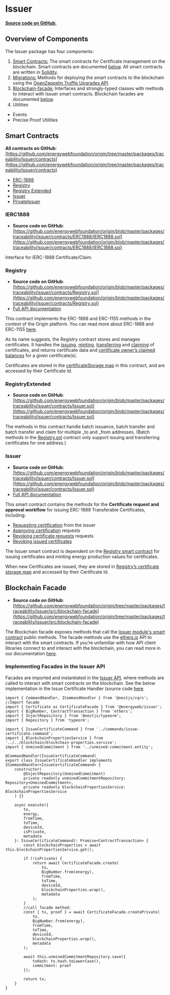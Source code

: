 # Issuer  
[**Source code on GitHub**:](https://github.com/energywebfoundation/origin/tree/master/packages/traceability/issuer) 

## Overview of Components
The Issuer package has four components:      

1. [Smart Contracts:](https://github.com/energywebfoundation/origin/tree/master/packages/traceability/issuer/contracts) The smart contracts for Certificate management on the blockchain. Smart contracts are documented [below](#smart-contracts). All smart contracts are written in [Solidity](https://docs.soliditylang.org/en/v0.8.10/).    
2. [Migrations:](https://github.com/energywebfoundation/origin/tree/master/packages/traceability/issuer/migrations) Methods for deploying the smart contracts to the blockchain using the [OpenZeppelin Truffle Upgrades API](https://docs.openzeppelin.com/upgrades-plugins/1.x/api-truffle-upgrades).        
3. [Blockchain-facade:](https://github.com/energywebfoundation/origin/tree/master/packages/traceability/issuer/src/blockchain-facade) Interfaces and strongly-typed classes with methods to interact with Issuer smart contracts. Blockchain facades are documented [below](#blockchain-facade).     
4. Utilities       
- Events
- Precise Proof Utilities  

## Smart Contracts
**All contracts on GitHub**: [https://github.com/energywebfoundation/origin/tree/master/packages/traceability/issuer/contracts](https://github.com/energywebfoundation/origin/tree/master/packages/traceability/issuer/contracts)  

-   [ERC-1888](../contracts/ERC1888/ERC1888.md)  
-   [Registry](../contracts/Registry.md)  
-   [Registry Extended](../contracts/RegistryExtended.md)  
-   [Issuer](../contracts/Issuer.md)  
-   [PrivateIssuer](../contracts/PrivateIssuer.md)  

### IERC1888  
- **Source code on GitHub**: [https://github.com/energywebfoundation/origin/blob/master/packages/traceability/issuer/contracts/ERC1888/IERC1888.sol](https://github.com/energywebfoundation/origin/blob/master/packages/traceability/issuer/contracts/ERC1888/IERC1888.sol)  

Interface for IERC-1888 Certificate/Claim.

### Registry
- **Source code on GitHub**: [https://github.com/energywebfoundation/origin/blob/master/packages/traceability/issuer/contracts/Registry.sol](https://github.com/energywebfoundation/origin/blob/master/packages/traceability/issuer/contracts/Registry.sol)   
- [Full API documentation](https://energy-web-foundation-origin.readthedocs-hosted.com/en/latest/traceability/contracts/Registry/)

This contract implements the ERC-1888 and ERC-1155 methods in the context of the Origin platform. You can read more about ERC-1888 and ERC-1155 [here](../../traceability.md#energy-attribute-certificates-on-the-blockchain ).

As its name suggests, the Registry contract stores and manages certificates. It handles the [issuing](https://energy-web-foundation-origin.readthedocs-hosted.com/en/latest/traceability/contracts/Registry/#issueaddress-_to-bytes-_validitydata-uint256-_topic-uint256-_value-bytes-_data-uint256-id-external), [minting](https://energy-web-foundation-origin.readthedocs-hosted.com/en/latest/traceability/contracts/Registry/#mintuint256-_id-address-_to-uint256-_quantity-external), [transferring](https://energy-web-foundation-origin.readthedocs-hosted.com/en/latest/traceability/contracts/Registry/#safetransferandclaimfromaddress-_from-address-_to-uint256-_id-uint256-_value-bytes-_data-bytes-_claimdata-external) and [claiming](https://energy-web-foundation-origin.readthedocs-hosted.com/en/latest/traceability/contracts/Registry/#safebatchtransferandclaimfromaddress-_from-address-_to-uint256-_ids-uint256-_values-bytes-_data-bytes-_claimdata-external) of certificates, and returns certificate data and [certificate owner’s claimed balances](https://energy-web-foundation-origin.readthedocs-hosted.com/en/latest/traceability/contracts/Registry/#claimedbalanceofaddress-_owner-uint256-_id-uint256-external) for a given certificate(s). 

Certificates are stored in the [certificateStorage map](https://github.com/energywebfoundation/origin/blob/2881ba2e04739c99eb8d6f48a53d15afe4844c3e/packages/traceability/issuer/contracts/Registry.sol#L13) in this contract, and are accessed by their Certificate Id.  

### RegistryExtended  
- **Source code on GitHub**: [https://github.com/energywebfoundation/origin/blob/master/packages/traceability/issuer/contracts/Issuer.sol](https://github.com/energywebfoundation/origin/blob/master/packages/traceability/issuer/contracts/Issuer.sol)  

The methods in this contract handle batch issuance, batch transfer and batch transfer and claim for multiple _to and _from addresses. (Batch methods in the [Registry.sol](#registry) contract only support issuing and transferring certificates for one address.) 

### Issuer
- **Source code on GitHub**: [https://github.com/energywebfoundation/origin/blob/master/packages/traceability/issuer/contracts/Issuer.sol](https://github.com/energywebfoundation/origin/blob/master/packages/traceability/issuer/contracts/Issuer.sol) 
- [Full API documentation](https://energy-web-foundation-origin.readthedocs-hosted.com/en/latest/traceability/contracts/Issuer/)  

This smart contract contains the methods for the **Certificate request and approval workflow** for issuing ERC-1888 Transferable Certificates, including:  

- [Requesting certification](https://energy-web-foundation-origin.readthedocs-hosted.com/en/latest/traceability/contracts/Issuer/#requestcertificationforbytes-_data-address-_owner-uint256-public) from the issuer    
- [Approving certification](https://energy-web-foundation-origin.readthedocs-hosted.com/en/latest/traceability/contracts/Issuer/#approvecertificationrequestuint256-_requestid-uint256-_value-uint256-public) requests     
- [Revoking certificate requests](https://energy-web-foundation-origin.readthedocs-hosted.com/en/latest/traceability/contracts/Issuer/#revokerequestuint256-_requestid-external) requests   
- [Revoking issued certificates](https://energy-web-foundation-origin.readthedocs-hosted.com/en/latest/traceability/contracts/Issuer/#revokecertificateuint256-_certificateid-external)  

The Issuer smart contract is dependent on the [Registry smart contract](#registry) for issuing certificates and minting energy production values for certificates.  

When new Certificates are issued, they are stored in [Registry’s certificate storage map](https://github.com/energywebfoundation/origin/blob/645333ed50e6135159d21e6592afd2183ba13636/packages/traceability/issuer/contracts/Registry.sol#L13) and accessed by their Certificate Id. 

## Blockchain Facade
- **Source code on GitHub**: [https://github.com/energywebfoundation/origin/tree/master/packages/traceability/issuer/src/blockchain-facade](https://github.com/energywebfoundation/origin/tree/master/packages/traceability/issuer/src/blockchain-facade)  

The Blockchain facade exposes methods that call the [Issuer module's smart contract](#smart-contracts) public methods. The facade methods use the [ethers.js](https://docs.ethers.io/v5/) API to interact with the smart contracts. If you’re unfamiliar with how API client libraries connect to and interact with the blockchain, you can read more in our documentation [here](https://energy-web-foundation.gitbook.io/energy-web/how-tos-and-tutorials/interacting-with-a-smart-contract). 

### Implementing Facades in the Issuer API

Facades are imported and instantiated in the [Issuer API](./issuer-api.md), where methods are called to interact with smart contracts on the blockchain. See the below implementation in the Issue Certificate Handler (source code [here](https://github.com/energywebfoundation/origin/blob/master/packages/traceability/issuer-api/src/pods/certificate/handlers/issue-certificate.handler.ts).

```
import { CommandHandler, ICommandHandler } from '@nestjs/cqrs';
//Import facade
import { Certificate as CertificateFacade } from '@energyweb/issuer';
import { BigNumber, ContractTransaction } from 'ethers';
import { InjectRepository } from '@nestjs/typeorm';
import { Repository } from 'typeorm';

import { IssueCertificateCommand } from '../commands/issue-certificate.command';
import { BlockchainPropertiesService } from '../../blockchain/blockchain-properties.service';
import { UnminedCommitment } from '../unmined-commitment.entity';

@CommandHandler(IssueCertificateCommand)
export class IssueCertificateHandler implements ICommandHandler<IssueCertificateCommand> {
    constructor(
        @InjectRepository(UnminedCommitment)
        private readonly unminedCommitmentRepository: Repository<UnminedCommitment>,
        private readonly blockchainPropertiesService: BlockchainPropertiesService
    ) {}

    async execute({
        to,
        energy,
        fromTime,
        toTime,
        deviceId,
        isPrivate,
        metadata
    }: IssueCertificateCommand): Promise<ContractTransaction> {
        const blockchainProperties = await this.blockchainPropertiesService.get();

        if (!isPrivate) {
            return await CertificateFacade.create(
                to,
                BigNumber.from(energy),
                fromTime,
                toTime,
                deviceId,
                blockchainProperties.wrap(),
                metadata
            );
        }
        //call facade method:
        const { tx, proof } = await CertificateFacade.createPrivate(
            to,
            BigNumber.from(energy),
            fromTime,
            toTime,
            deviceId,
            blockchainProperties.wrap(),
            metadata
        );

        await this.unminedCommitmentRepository.save({
            txHash: tx.hash.toLowerCase(),
            commitment: proof
        });

        return tx;
    }
}
```






